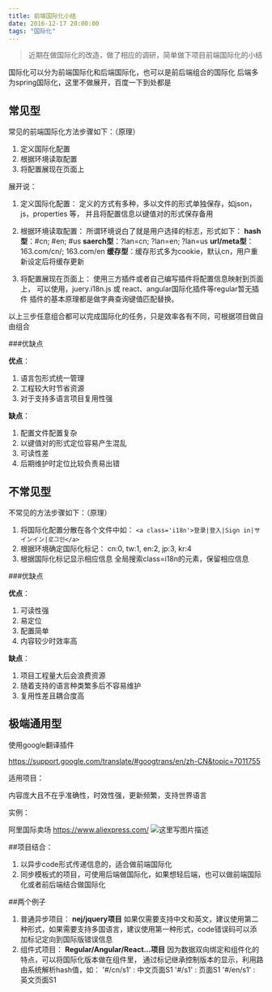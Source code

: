 ```yaml
---
title: 前端国际化小结
date: 2016-12-17 20:00:00
tags: "国际化"
---
```

> 近期在做国际化的改造，做了相应的调研，简单做下项目前端国际化的小结

国际化可以分为前端国际化和后端国际化，也可以是前后端组合的国际化
后端多为spring国际化，这里不做展开，百度一下到处都是

## 常见型

常见的前端国际化方法步骤如下：（原理）
 
 1. 定义国际化配置
 2. 根据环境读取配置 
 3. 将配置展现在页面上

展开说：

 1. 定义国际化配置：
	定义的方式有多种，多以文件的形式单独保存，如json，js，properties 等，
	并且将配置信息以键值对的形式保存备用
 
 2. 根据环境读取配置：
	所谓环境说白了就是用户选择的标志，形式如下：
	**hash型**：#cn; #en; #us 
	**saerch型**：?lan=cn; ?lan=en; ?lan=us
	**url/meta型**： 163.com/cn/; 163.com/en
	**缓存型**：缓存形式多为cookie，默认cn，用户重新设定后将缓存更新
 
 3. 将配置展现在页面上：
	使用三方插件或者自己编写插件将配置信息映射到页面上，
	可以使用，juery.i18n.js 或 react、angular国际化插件等regular暂无插件
	插件的基本原理都是做字典查询键值匹配替换。
	
以上三步任意组合都可以完成国际化的任务，只是效率各有不同，可根据项目做自由组合

###优缺点

**优点**：

 1. 语言包形式统一管理
 2. 工程较大时节省资源
 3. 对于支持多语言项目复用性强

**缺点**：

1. 配置文件配置复杂
2. 以键值对的形式定位容易产生混乱
3. 可读性差
4. 后期维护时定位比较负责易出错

## 不常见型

不常见的方法步骤如下：（原理）

1. 将国际化配置分散在各个文件中如：
	`<a class='i18n'>登录|登入|Sign in|サインイン|로그인</a>`
2. 根据环境确定国际化标记：
	cn:0, tw:1, en:2, jp:3, kr:4
3. 根据国际化标记显示相应信息
	全局搜索class=i18n的元素，保留相应信息

###优缺点

**优点**：

1. 可读性强
2. 易定位
3. 配置简单
4. 内容较少时效率高

**缺点**：

1. 项目工程量大后会浪费资源
2. 随着支持的语言种类繁多后不容易维护
3. 复用性差且耦合度高

## 极端通用型
使用google翻译插件

https://support.google.com/translate/#googtrans/en/zh-CN&topic=7011755

适用项目：

内容庞大且不在乎准确性，时效性强，更新频繁，支持世界语言

实例：

阿里国际卖场 https://www.aliexpress.com/
![这里写图片描述](http://img.blog.csdn.net/20161219164851113?watermark/2/text/aHR0cDovL2Jsb2cuY3Nkbi5uZXQvd2lsbHNwYWNl/font/5a6L5L2T/fontsize/400/fill/I0JBQkFCMA==/dissolve/70/gravity/SouthEast)


##项目结合：

1. 以异步code形式传递信息的，适合做前端国际化
2. 同步模板式的项目，可使用后端做国际化，如果想轻后端，也可以做前端国际化或者前后端结合做国际化

##两个例子
1. 普通异步项目：
	**nej/jquery项目**
	如果仅需要支持中文和英文，建议使用第二种形式，如果需要支持多国语言，建议使用第一种形式，code错误码可以添加标记定向到国际版错误信息
2. 组件式项目：
	**Regular/Angular/React...项目**
	因为数据双向绑定和组件化的特点，可以将国际化版本做在组件里，	通过标记继承控制版本的显示，利用路由系统解析hash值，如： 
		'#/cn/s1' : 中文页面S1
		'#/s1' : 页面S1
		'#/en/s1' : 英文页面S1
